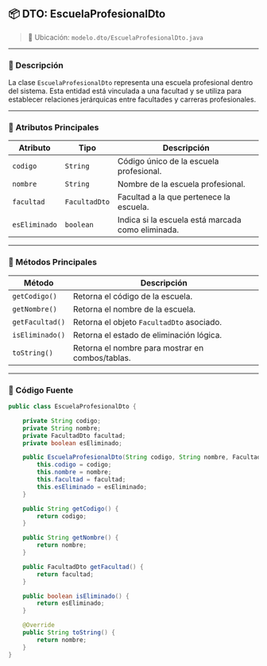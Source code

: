 ## 📦 DTO: EscuelaProfesionalDto

> 📁 Ubicación: `modelo.dto/EscuelaProfesionalDto.java`

---

### 🧩 Descripción

La clase `EscuelaProfesionalDto` representa una escuela profesional dentro del sistema. Esta entidad está vinculada a una facultad y se utiliza para establecer relaciones jerárquicas entre facultades y carreras profesionales.

---

### 🧬 Atributos Principales

| Atributo        | Tipo             | Descripción                                                |
|-----------------|------------------|------------------------------------------------------------|
| `codigo`        | `String`         | Código único de la escuela profesional.                    |
| `nombre`        | `String`         | Nombre de la escuela profesional.                          |
| `facultad`      | `FacultadDto`    | Facultad a la que pertenece la escuela.                    |
| `esEliminado`   | `boolean`        | Indica si la escuela está marcada como eliminada.          |

---

### 🔧 Métodos Principales

| Método                    | Descripción                                       |
|---------------------------|---------------------------------------------------|
| `getCodigo()`             | Retorna el código de la escuela.                 |
| `getNombre()`             | Retorna el nombre de la escuela.                 |
| `getFacultad()`           | Retorna el objeto `FacultadDto` asociado.        |
| `isEliminado()`           | Retorna el estado de eliminación lógica.         |
| `toString()`              | Retorna el nombre para mostrar en combos/tablas. |

---

### 🧾 Código Fuente

```java
public class EscuelaProfesionalDto {

    private String codigo;
    private String nombre;
    private FacultadDto facultad;
    private boolean esEliminado;

    public EscuelaProfesionalDto(String codigo, String nombre, FacultadDto facultad, boolean esEliminado) {
        this.codigo = codigo;
        this.nombre = nombre;
        this.facultad = facultad;
        this.esEliminado = esEliminado;
    }

    public String getCodigo() {
        return codigo;
    }

    public String getNombre() {
        return nombre;
    }

    public FacultadDto getFacultad() {
        return facultad;
    }

    public boolean isEliminado() {
        return esEliminado;
    }

    @Override
    public String toString() {
        return nombre;
    }
}
